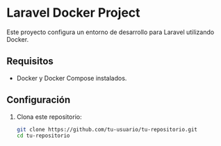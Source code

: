 # Laravel Docker Project

Este proyecto configura un entorno de desarrollo para Laravel utilizando Docker.

## Requisitos
- Docker y Docker Compose instalados.

## Configuración
1. Clona este repositorio:
   ```bash
   git clone https://github.com/tu-usuario/tu-repositorio.git
   cd tu-repositorio
